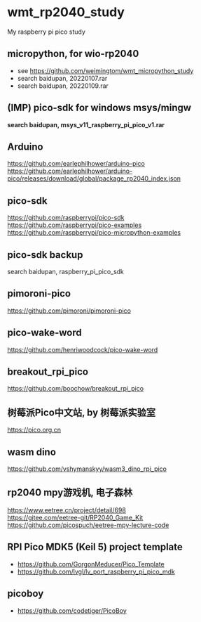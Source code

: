 # wmt_rp2040_study
My raspberry pi pico study

## micropython, for wio-rp2040    
* see https://github.com/weimingtom/wmt_micropython_study  
* search baidupan, 20220107.rar  
* search baidupan, 20220109.rar  

## (IMP) pico-sdk for windows msys/mingw  
**search baidupan, msys_v11_raspberry_pi_pico_v1.rar**  

## Arduino  
https://github.com/earlephilhower/arduino-pico  
https://github.com/earlephilhower/arduino-pico/releases/download/global/package_rp2040_index.json  

## pico-sdk  
https://github.com/raspberrypi/pico-sdk  
https://github.com/raspberrypi/pico-examples  
https://github.com/raspberrypi/pico-micropython-examples  

## pico-sdk backup    
search baidupan, raspberry_pi_pico_sdk  

## pimoroni-pico  
https://github.com/pimoroni/pimoroni-pico  

## pico-wake-word  
https://github.com/henriwoodcock/pico-wake-word  

## breakout_rpi_pico  
https://github.com/boochow/breakout_rpi_pico  

## 树莓派Pico中文站, by 树莓派实验室    
https://pico.org.cn  

## wasm dino  
https://github.com/vshymanskyy/wasm3_dino_rpi_pico  

## rp2040 mpy游戏机, 电子森林  
https://www.eetree.cn/project/detail/698  
https://gitee.com/eetree-git/RP2040_Game_Kit  
https://github.com/picospuch/eetree-mpy-lecture-code  

## RPI Pico MDK5 (Keil 5) project template  
* https://github.com/GorgonMeducer/Pico_Template  
* https://github.com/lvgl/lv_port_raspberry_pi_pico_mdk  

## picoboy  
* https://github.com/codetiger/PicoBoy  
